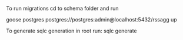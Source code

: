 To run migrations cd to schema folder and run

goose postgres postgres://postgres:admin@localhost:5432/rssagg up

To generate sqlc generation in root run:
sqlc generate